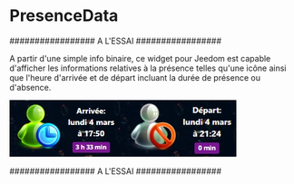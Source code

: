 # PresenceData

################# A L'ESSAI #################

A partir d'une simple info binaire, ce widget pour Jeedom est capable d'afficher les informations relatives à la présence 
telles qu'une icône ainsi que l'heure d'arrivée et de départ incluant la durée de présence ou d'absence.

<img src="/PresenceData.jpg" alt="visuel"/>

################# A L'ESSAI #################
      
